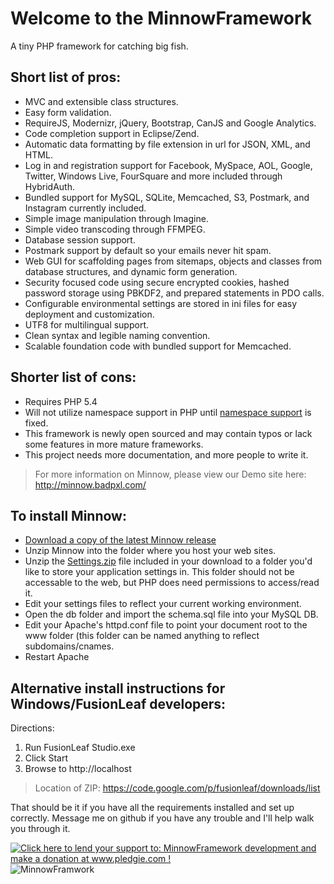 Welcome to the MinnowFramework
==============================
A tiny PHP framework for catching big fish. 

Short list of pros:
-------------------

+ MVC and extensible class structures.
+ Easy form validation.
+ RequireJS, Modernizr, jQuery, Bootstrap, CanJS and Google Analytics.
+ Code completion support in Eclipse/Zend.
+ Automatic data formatting by file extension in url for JSON, XML, and HTML.
+ Log in and registration support for Facebook, MySpace, AOL, Google, Twitter, Windows Live, FourSquare and more included through HybridAuth.
+ Bundled support for MySQL, SQLite, Memcached, S3, Postmark, and Instagram currently included.
+ Simple image manipulation through Imagine.
+ Simple video transcoding through FFMPEG.
+ Database session support.
+ Postmark support by default so your emails never hit spam.
+ Web GUI for scaffolding pages from sitemaps, objects and classes from database structures, and dynamic form generation. 
+ Security focused code using secure encrypted cookies, hashed password storage using PBKDF2, and prepared statements in PDO calls.
+ Configurable environmental settings are stored in ini files for easy deployment and customization.
+ UTF8 for multilingual support.
+ Clean syntax and legible naming convention. 
+ Scalable foundation code with bundled support for Memcached.

Shorter list of cons:
---------------------

- Requires PHP 5.4
- Will not utilize namespace support in PHP until [namespace support](https://bugs.php.net/bug.php?id=47472) is fixed.
- This framework is newly open sourced and may contain typos or lack some features in more mature frameworks.
- This project needs more documentation, and more people to write it.

> For more information on Minnow, please view our Demo site here: http://minnow.badpxl.com/

To install Minnow:
------------------

* [Download a copy of the latest Minnow release](https://github.com/jeffreytgilbert/MinnowFramework/archive/master.zip)
* Unzip Minnow into the folder where you host your web sites.
* Unzip the [Settings.zip](https://github.com/jeffreytgilbert/MinnowFramework/blob/master/Settings.zip?raw=true) file included in your download to a folder you'd like to store your application settings in. This folder should not be accessable to the web, but PHP does need permissions to access/read it. 
* Edit your settings files to reflect your current working environment.
* Open the db folder and import the schema.sql file into your MySQL DB.
* Edit your Apache's httpd.conf file to point your document root to the www folder (this folder can be named anything to reflect subdomains/cnames.
* Restart Apache

Alternative install instructions for Windows/FusionLeaf developers:
-------------------------------------------------------------------

Directions:
1. Run FusionLeaf Studio.exe
2. Click Start
3. Browse to http://localhost

> Location of ZIP: https://code.google.com/p/fusionleaf/downloads/list

That should be it if you have all the requirements installed and set up correctly. Message me on github if you have any trouble and I'll help walk you through it.

<a href='http://www.pledgie.com/campaigns/19118'><img alt='Click here to lend your support to: MinnowFramework development and make a donation at www.pledgie.com !' src='http://www.pledgie.com/campaigns/19118.png?skin_name=chrome' border='0' /></a> ![MinnowFramwork](http://minnow.badpxl.com/img/Minnow-Framework-logo-icon.png) 
